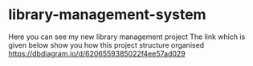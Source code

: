 # library-management-system
Here you can see my new library management project
The link which is given below show you how this project structure organised
https://dbdiagram.io/d/6206559385022f4ee57ad029
